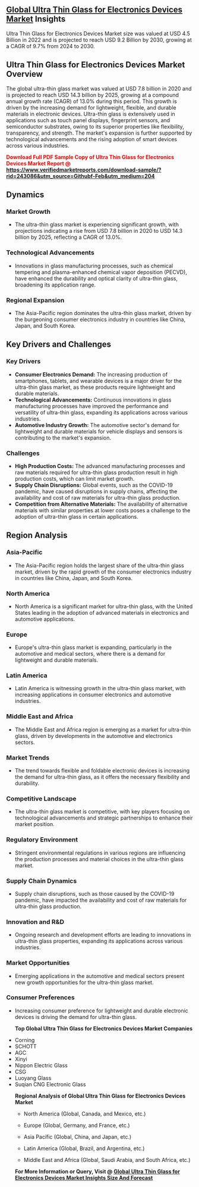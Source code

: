 <h2><a href="https://www.verifiedmarketreports.com/download-sample/?rid=243086&amp;utm_source=Githubf&amp;utm_medium=204" target="_blank">Global Ultra Thin Glass for Electronics Devices Market</a> Insights</h2><p>Ultra Thin Glass for Electronics Devices Market size was valued at USD 4.5 Billion in 2022 and is projected to reach USD 9.2 Billion by 2030, growing at a CAGR of 9.7% from 2024 to 2030.</p><p> <h2>Ultra Thin Glass for Electronics Devices Market Overview</h2> <p>The global ultra-thin glass market was valued at USD 7.8 billion in 2020 and is projected to reach USD 14.3 billion by 2025, growing at a compound annual growth rate (CAGR) of 13.0% during this period. This growth is driven by the increasing demand for lightweight, flexible, and durable materials in electronic devices. Ultra-thin glass is extensively used in applications such as touch panel displays, fingerprint sensors, and semiconductor substrates, owing to its superior properties like flexibility, transparency, and strength. The market's expansion is further supported by technological advancements and the rising adoption of smart devices across various industries. </p> <p><strong><p><span class=""><span style="color: #ff0000;"><strong>Download Full PDF Sample Copy of Ultra Thin Glass for Electronics Devices Market Report</strong> @ </span><a href="https://www.verifiedmarketreports.com/download-sample/?rid=243086&amp;utm_source=Githubf-Feb&amp;utm_medium=204" target="_blank">https://www.verifiedmarketreports.com/download-sample/?rid=243086&amp;utm_source=Githubf-Feb&amp;utm_medium=204</a></span></p></strong></p> <h2>Dynamics</h2> <h3>Market Growth</h3> <ul> <li>The ultra-thin glass market is experiencing significant growth, with projections indicating a rise from USD 7.8 billion in 2020 to USD 14.3 billion by 2025, reflecting a CAGR of 13.0%. </li> </ul> <h3>Technological Advancements</h3> <ul> <li>Innovations in glass manufacturing processes, such as chemical tempering and plasma-enhanced chemical vapor deposition (PECVD), have enhanced the durability and optical clarity of ultra-thin glass, broadening its application range. </li> </ul> <h3>Regional Expansion</h3> <ul> <li>The Asia-Pacific region dominates the ultra-thin glass market, driven by the burgeoning consumer electronics industry in countries like China, Japan, and South Korea. </li> </ul> <h2>Key Drivers and Challenges</h2> <h3>Key Drivers</h3> <ul> <li><strong>Consumer Electronics Demand:</strong> The increasing production of smartphones, tablets, and wearable devices is a major driver for the ultra-thin glass market, as these products require lightweight and durable materials. </li> <li><strong>Technological Advancements:</strong> Continuous innovations in glass manufacturing processes have improved the performance and versatility of ultra-thin glass, expanding its applications across various industries. </li> <li><strong>Automotive Industry Growth:</strong> The automotive sector's demand for lightweight and durable materials for vehicle displays and sensors is contributing to the market's expansion. </li> </ul> <h3>Challenges</h3> <ul> <li><strong>High Production Costs:</strong> The advanced manufacturing processes and raw materials required for ultra-thin glass production result in high production costs, which can limit market growth. </li> <li><strong>Supply Chain Disruptions:</strong> Global events, such as the COVID-19 pandemic, have caused disruptions in supply chains, affecting the availability and cost of raw materials for ultra-thin glass production. </li> <li><strong>Competition from Alternative Materials:</strong> The availability of alternative materials with similar properties at lower costs poses a challenge to the adoption of ultra-thin glass in certain applications. </li> </ul> <h2>Region Analysis</h2> <h3>Asia-Pacific</h3> <ul> <li>The Asia-Pacific region holds the largest share of the ultra-thin glass market, driven by the rapid growth of the consumer electronics industry in countries like China, Japan, and South Korea. </li> </ul> <h3>North America</h3> <ul> <li>North America is a significant market for ultra-thin glass, with the United States leading in the adoption of advanced materials in electronics and automotive applications. </li> </ul> <h3>Europe</h3> <ul> <li>Europe's ultra-thin glass market is expanding, particularly in the automotive and medical sectors, where there is a demand for lightweight and durable materials. </li> </ul> <h3>Latin America</h3> <ul> <li>Latin America is witnessing growth in the ultra-thin glass market, with increasing applications in consumer electronics and automotive industries. </li> </ul> <h3>Middle East and Africa</h3> <ul> <li>The Middle East and Africa region is emerging as a market for ultra-thin glass, driven by developments in the automotive and electronics sectors. </li> </ul> <h3>Market Trends</h3> <ul> <li>The trend towards flexible and foldable electronic devices is increasing the demand for ultra-thin glass, as it offers the necessary flexibility and durability. </li> </ul> <h3>Competitive Landscape</h3> <ul> <li>The ultra-thin glass market is competitive, with key players focusing on technological advancements and strategic partnerships to enhance their market position. </li> </ul> <h3>Regulatory Environment</h3> <ul> <li>Stringent environmental regulations in various regions are influencing the production processes and material choices in the ultra-thin glass market. </li> </ul> <h3>Supply Chain Dynamics</h3> <ul> <li>Supply chain disruptions, such as those caused by the COVID-19 pandemic, have impacted the availability and cost of raw materials for ultra-thin glass production. </li> </ul> <h3>Innovation and R&D</h3> <ul> <li>Ongoing research and development efforts are leading to innovations in ultra-thin glass properties, expanding its applications across various industries. </li> </ul> <h3>Market Opportunities</h3> <ul> <li>Emerging applications in the automotive and medical sectors present new growth opportunities for the ultra-thin glass market. </li> </ul> <h3>Consumer Preferences</h3> <ul> <li>Increasing consumer preference for lightweight and durable electronic devices is driving the demand for ultra-thin glass. </</p><p><strong>Top Global Ultra Thin Glass for Electronics Devices Market Companies</strong></p><div data-test-id=""><p><li>Corning</li><li> SCHOTT</li><li> AGC</li><li> Xinyi</li><li> Nippon Electric Glass</li><li> CSG</li><li> Luoyang Glass</li><li> Suqian CNG Electronic Glass</li></p><div><strong>Regional Analysis of&nbsp;Global Ultra Thin Glass for Electronics Devices Market</strong></div><ul><li dir="ltr"><p dir="ltr">North America&nbsp;(Global, Canada, and Mexico, etc.)</p></li><li dir="ltr"><p dir="ltr">Europe (Global, Germany, and France, etc.)</p></li><li dir="ltr"><p dir="ltr">Asia Pacific&nbsp;(Global, China, and Japan, etc.)</p></li><li dir="ltr"><p dir="ltr">Latin America&nbsp;(Global, Brazil, and Argentina, etc.)</p></li><li dir="ltr">Middle East and Africa&nbsp;(Global, Saudi Arabia, and South Africa, etc.)</li></ul><p><strong>For More Information or Query, Visit @&nbsp;</strong><strong><a href="https://www.verifiedmarketreports.com/product/ultra-thin-glass-for-electronics-devices-market/?utm_source=Githubf&amp;utm_medium=204" target="_blank">Global Ultra Thin Glass for Electronics Devices Market Insights Size And Forecast</a></strong></p></div>
